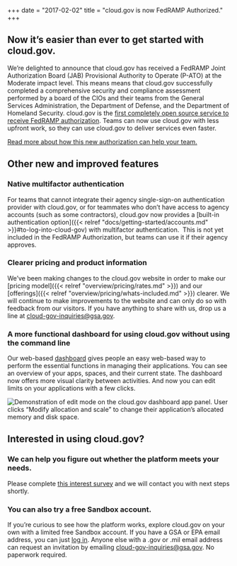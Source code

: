 +++
date = "2017-02-02"
title = "cloud.gov is now FedRAMP Authorized."
+++

## Now it’s easier than ever to get started with cloud.gov.
We’re delighted to announce that cloud.gov has received a FedRAMP Joint Authorization Board (JAB) Provisional Authority to Operate (P-ATO) at the Moderate impact level. This means means that cloud.gov successfully completed a comprehensive security and compliance assessment performed by a board of the CIOs and their teams from the General Services Administration, the Department of Defense, and the Department of Homeland Security. cloud.gov is the [first completely open source service to receive FedRAMP authorization](https://gsablogs.gsa.gov/gsablog/2017/02/02/cloud-gov-becomes-first-fully-open-source-fedramp-solution/). Teams can now use cloud.gov with less upfront work, so they can use cloud.gov to deliver services even faster.

[Read more about how this new authorization can help your team.](https://18f.gsa.gov/2017/02/02/cloud-gov-is-now-fedramp-authorized/)
<!--more-->

## Other new and improved features

### Native multifactor authentication
For teams that cannot integrate their agency single-sign-on authentication provider with cloud.gov, or for teammates who don’t have access to agency accounts (such as some contractors), cloud.gov now provides a [built-in authentication option]({{< relref "docs/getting-started/accounts.md" >}}#to-log-into-cloud-gov) with multifactor authentication.  This is not yet included in the FedRAMP Authorization, but teams can use it if their agency approves.

### Clearer pricing and product information
We’ve been making changes to the cloud.gov website in order to make our [pricing model]({{< relref "overview/pricing/rates.md" >}}) and our [offerings]({{< relref "overview/pricing/whats-included.md" >}}) clearer. We will continue to make improvements to the website and can only do so with feedback from our visitors. If you have anything to share with us, drop us a line at cloud-gov-inquiries@gsa.gov.

### A more functional dashboard for using cloud.gov without using the command line
Our web-based [dashboard](https://dashboard.cloud.gov/) gives people an easy web-based way to perform the essential functions in managing their applications. You can see an overview of your apps, spaces, and their current state. The dashboard now offers more visual clarity between activities. And now you can edit limits on your applications with a few clicks.

![Demonstration of edit mode on the cloud.gov dashboard app panel. User clicks “Modify allocation and scale” to change their application’s allocated memory and disk space.](https://cloud.gov/img/cloud-gov_editapplimits.gif "Editing app limits in the dashboard")

## Interested in using cloud.gov?

### We can help you figure out whether the platform meets your needs.
Please complete [this interest survey](https://docs.google.com/a/gsa.gov/forms/d/e/1FAIpQLSevZfuJ_4KE-MZlm9gttYfsXQp0PJL7OR6k6LbZ9XnFn-oA6g/viewform) and we will contact you with next steps shortly.

### You can also try a free Sandbox account.
If you’re curious to see how the platform works, explore cloud.gov on your own with a limited free Sandbox account. If you have a GSA or EPA email address, you can just [log in](https://login.fr.cloud.gov/). Anyone else with a .gov or .mil email address can request an invitation by emailing cloud-gov-inquiries@gsa.gov. No paperwork required.
